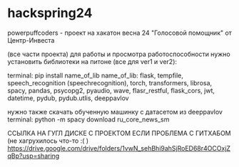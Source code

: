 # hackspring24
powerpuffcoders - проект на хакатон весна 24 "Голосовой помощник" от Центр-Инвеста

(все части проекта)
для работы и просмотра работоспособности нужно установить библиотеки на питоне (все для ver1 и ver2): 

terminal: pip install name_of_lib
name_of_lib: flask, tempfile, speech_recognition (speechrecognition), torch, transformers, librosa, spacy, pandas, psycopg2, pyaudio, wave, flasr_restful, flask_cors, jwt, datetime, pydub, pydub.utlis, deeppavlov

нужно также скачать обученную машинку с датасетом из deeppavlov
terminal: python -m spacy download ru_core_news_sm 

ССЫЛКА НА ГУГЛ ДИСКЕ С ПРОЕКТОМ ЕСЛИ ПРОБЛЕМА С ГИТХАБОМ (не хагрухилось что-то :( )
https://drive.google.com/drive/folders/1vwN_sehBhi9ahSjRoED68r4OCOxjZqBp?usp=sharing
